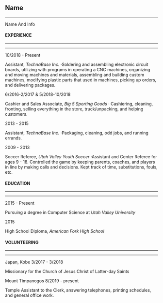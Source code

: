 <section>

# Name

* * *

Name And Info

</section>

<section>

#### EXPERIENCE

* * *

* * *

<div id="second">

10/2018 - Present

Assistant, _TechnaBase Inc._ ·Soldering and assembling electronic circuit boards, utilizing with programs in operating a CNC machines, organizing and moving machines and materials, assembling and building custom machines, modifying plastic parts that used in machines, picking up orders, and delivering packages.

6/2016-2/2017 & 5/2018-10/2018

Cashier and Sales Associate, _Big 5 Sporting Goods_ · Cashiering, cleaning, fronting, selling everything in the store, truck/unpacking, and helping customers.

2013 - 2015

Assistant, _TechnaBase Inc._ ·Packaging, cleaning, odd jobs, and running errands.

2009 - 2013

Soccer Referee, _Utah Valley Youth Soccer_ ·Assistant and Center Referee for ages 9 - 18. Controlled the game by keeping parents, coaches, and players in line by making calls and decisions. Kept track of time, substitutions, fouls, etc.

</div>

</section>

<section>

#### EDUCATION

* * *

* * *

2015 - Present

Pursuing a degree in Computer Science at _Utah Valley University_

2015

High School Diploma, _American Fork High School_

</section>

<section>

#### VOLUNTEERING

* * *

* * *

Japan, Kobe 3/2017 - 3/2018

Missionary for the Church of Jesus Christ of Latter-day Saints

Mount Timpanogos 8/2019 - present

Temple Assistant to the Clerk, answering telephones, printing schedules, and general office work.

</section>
